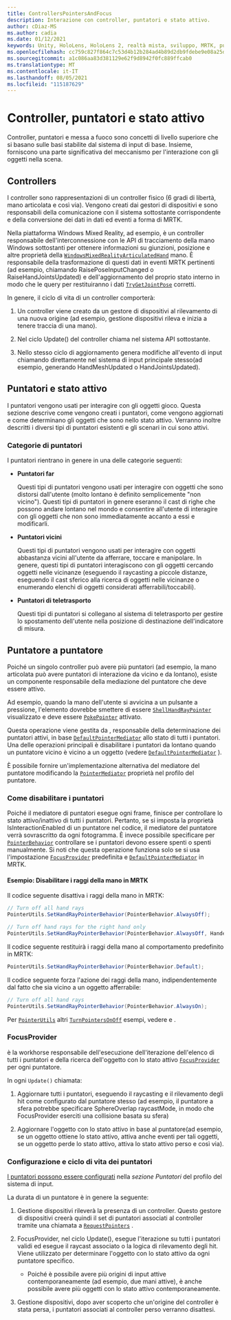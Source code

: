 ```yaml
---
title: ControllersPointersAndFocus
description: Interazione con controller, puntatori e stato attivo.
author: cDiaz-MS
ms.author: cadia
ms.date: 01/12/2021
keywords: Unity, HoloLens, HoloLens 2, realtà mista, sviluppo, MRTK, puntatori, controller
ms.openlocfilehash: cc759c827f864c7c53d4b12b284ad4b89d2db9fdebe9e08a25dd3d62b16b6e4a
ms.sourcegitcommit: a1c086aa83d381129e62f9d8942f0fc889ffcab0
ms.translationtype: MT
ms.contentlocale: it-IT
ms.lasthandoff: 08/05/2021
ms.locfileid: "115187629"
---
```

# <a name="controllers-pointers-and-focus"></a>Controller, puntatori e stato attivo

Controller, puntatori e messa a fuoco sono concetti di livello superiore che si basano sulle basi stabilite dal sistema di input di base. Insieme, forniscono una parte significativa del meccanismo per l'interazione con gli oggetti nella scena.

## <a name="controllers"></a>Controllers

I controller sono rappresentazioni di un controller fisico (6 gradi di libertà, mano articolata e così via). Vengono creati dai gestori di dispositivi e sono responsabili della comunicazione con il sistema sottostante corrispondente e della conversione dei dati in dati ed eventi a forma di MRTK.

Nella piattaforma Windows Mixed Reality, ad esempio, è un controller responsabile dell'interconnessione con le API di tracciamento della mano Windows sottostanti per ottenere informazioni su giunzioni, posizione e altre proprietà della [`WindowsMixedRealityArticulatedHand`](xref:Microsoft.MixedReality.Toolkit.WindowsMixedReality.Input.WindowsMixedRealityArticulatedHand) mano. [](https://docs.microsoft.com/uwp/api/windows.ui.input.spatial.spatialinteractionsourcestate) È responsabile della trasformazione di questi dati in eventi MRTK pertinenti (ad esempio, chiamando RaisePoseInputChanged o RaiseHandJointsUpdated) e dell'aggiornamento del proprio stato interno in modo che le query per restituiranno i dati [`TryGetJointPose`](xref:Microsoft.MixedReality.Toolkit.Input.HandJointUtils.TryGetJointPose(TrackedHandJoint,Handedness,MixedRealityPose@)) corretti.

In genere, il ciclo di vita di un controller comporterà:

1. Un controller viene creato da un gestore di dispositivi al rilevamento di una nuova origine (ad esempio, gestione dispositivi rileva e inizia a tenere traccia di una mano).

2. Nel ciclo Update() del controller chiama nel sistema API sottostante.

3. Nello stesso ciclo di aggiornamento genera modifiche all'evento di input chiamando direttamente nel sistema di input principale stesso(ad esempio, generando HandMeshUpdated o HandJointsUpdated).

## <a name="pointers-and-focus"></a>Puntatori e stato attivo

I puntatori vengono usati per interagire con gli oggetti gioco. Questa sezione descrive come vengono creati i puntatori, come vengono aggiornati e come determinano gli oggetti che sono nello stato attivo. Verranno inoltre descritti i diversi tipi di puntatori esistenti e gli scenari in cui sono attivi.

### <a name="pointer-categories"></a>Categorie di puntatori

I puntatori rientrano in genere in una delle categorie seguenti:

- **Puntatori far**

  Questi tipi di puntatori vengono usati per interagire con oggetti che sono distorsi dall'utente (molto lontano è definito semplicemente "non vicino"). Questi tipi di puntatori in genere eseranno il cast di righe che possono andare lontano nel mondo e consentire all'utente di interagire con gli oggetti che non sono immediatamente accanto a essi e modificarli.

- **Puntatori vicini**

  Questi tipi di puntatori vengono usati per interagire con oggetti abbastanza vicini all'utente da afferrare, toccare e manipolare. In genere, questi tipi di puntatori interagiscono con gli oggetti cercando oggetti nelle vicinanze (eseguendo il raycasting a piccole distanze, eseguendo il cast sferico alla ricerca di oggetti nelle vicinanze o enumerando elenchi di oggetti considerati afferrabili/toccabili).

- **Puntatori di teletrasporto**

  Questi tipi di puntatori si collegano al sistema di teletrasporto per gestire lo spostamento dell'utente nella posizione di destinazione dell'indicatore di misura.

## <a name="pointer-mediation"></a>Puntatore a puntatore

Poiché un singolo controller può avere più puntatori (ad esempio, la mano articolata può avere puntatori di interazione da vicino e da lontano), esiste un componente responsabile della mediazione del puntatore che deve essere attivo.

Ad esempio, quando la mano dell'utente si avvicina a un pulsante a pressione, l'elemento dovrebbe smettere di essere [`ShellHandRayPointer`](xref:Microsoft.MixedReality.Toolkit.Input.ShellHandRayPointer) visualizzato e deve essere [`PokePointer`](xref:Microsoft.MixedReality.Toolkit.Input.PokePointer) attivato.

Questa operazione viene gestita da , responsabile della determinazione dei puntatori attivi, in base [`DefaultPointerMediator`](xref:Microsoft.MixedReality.Toolkit.Input.DefaultPointerMediator) allo stato di tutti i puntatori. Una delle operazioni principali è disabilitare i puntatori da lontano quando un puntatore vicino è vicino a un oggetto (vedere [`DefaultPointerMediator`](xref:Microsoft.MixedReality.Toolkit.Input.DefaultPointerMediator) ).

È possibile fornire un'implementazione alternativa del mediatore del puntatore modificando la [`PointerMediator`](xref:Microsoft.MixedReality.Toolkit.Input.MixedRealityPointerProfile.PointerMediator) proprietà nel profilo del puntatore.

### <a name="how-to-disable-pointers"></a>Come disabilitare i puntatori

Poiché il mediatore di puntatori esegue ogni frame, finisce per controllare lo stato attivo/inattivo di tutti i puntatori. Pertanto, se si imposta la proprietà IsInteractionEnabled di un puntatore nel codice, il mediatore del puntatore verrà sovrascritto da ogni fotogramma. È invece possibile specificare per [`PointerBehavior`](xref:Microsoft.MixedReality.Toolkit.Input.PointerBehavior) controllare se i puntatori devono essere spenti o spenti manualmente. Si noti che questa operazione funziona solo se si usa l'impostazione [`FocusProvider`](xref:Microsoft.MixedReality.Toolkit.Input.FocusProvider) predefinita e [`DefaultPointerMediator`](xref:Microsoft.MixedReality.Toolkit.Input.DefaultPointerMediator) in MRTK.

#### <a name="example-disable-hand-rays-in-mrtk"></a>Esempio: Disabilitare i raggi della mano in MRTK

Il codice seguente disattiva i raggi della mano in MRTK:

```c#
// Turn off all hand rays
PointerUtils.SetHandRayPointerBehavior(PointerBehavior.AlwaysOff);

// Turn off hand rays for the right hand only
PointerUtils.SetHandRayPointerBehavior(PointerBehavior.AlwaysOff, Handedness.Right);
```

Il codice seguente restituirà i raggi della mano al comportamento predefinito in MRTK:

```c#
PointerUtils.SetHandRayPointerBehavior(PointerBehavior.Default);
```

Il codice seguente forza l'azione dei raggi della mano, indipendentemente dal fatto che sia vicino a un oggetto afferrabile:

```c#
// Turn off all hand rays
PointerUtils.SetHandRayPointerBehavior(PointerBehavior.AlwaysOn);
```

Per [`PointerUtils`](xref:Microsoft.MixedReality.Toolkit.Input.PointerUtils) altri [`TurnPointersOnOff`](xref:Microsoft.MixedReality.Toolkit.Examples.Demos.DisablePointersExample) esempi, vedere e .

### <a name="focusprovider"></a>FocusProvider

è la workhorse responsabile dell'esecuzione dell'iterazione dell'elenco di tutti i puntatori e della ricerca dell'oggetto con lo stato attivo [`FocusProvider`](xref:Microsoft.MixedReality.Toolkit.Input.FocusProvider) per ogni puntatore.

In ogni `Update()` chiamata:

1. Aggiornare tutti i puntatori, eseguendo il raycasting e il rilevamento degli hit come configurato dal puntatore stesso (ad esempio, il puntatore a sfera potrebbe specificare SphereOverlap raycastMode, in modo che FocusProvider eserciti una collisione basata su sfera)

2. Aggiornare l'oggetto con lo stato attivo in base al puntatore(ad esempio, se un oggetto ottiene lo stato attivo, attiva anche eventi per tali oggetti, se un oggetto perde lo stato attivo, attiva lo stato attivo perso e così via).

### <a name="pointer-configuration-and-lifecycle"></a>Configurazione e ciclo di vita dei puntatori

[I puntatori possono essere configurati](../features/input/pointers.md) nella *sezione Puntatori* del profilo del sistema di input.

La durata di un puntatore è in genere la seguente:

1. Gestione dispositivi rileverà la presenza di un controller. Questo gestore di dispositivi creerà quindi il set di puntatori associati al controller tramite una chiamata a [`RequestPointers`](xref:Microsoft.MixedReality.Toolkit.Input.BaseInputDeviceManager) .

2. FocusProvider, nel ciclo Update(), esegue l'iterazione su tutti i puntatori validi ed esegue il raycast associato o la logica di rilevamento degli hit. Viene utilizzato per determinare l'oggetto con lo stato attivo da ogni puntatore specifico.

    - Poiché è possibile avere più origini di input attive contemporaneamente (ad esempio, due mani attive), è anche possibile avere più oggetti con lo stato attivo contemporaneamente.

3. Gestione dispositivi, dopo aver scoperto che un'origine del controller è stata persa, i puntatori associati al controller perso verranno disattesi.
